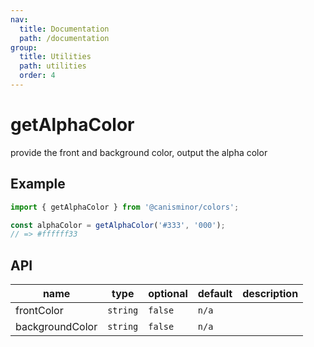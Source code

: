 ```yaml
---
nav:
  title: Documentation
  path: /documentation
group:
  title: Utilities
  path: utilities
  order: 4
---
```


# getAlphaColor

provide the front and background color, output the alpha color

## Example

```ts
import { getAlphaColor } from '@canisminor/colors';

const alphaColor = getAlphaColor('#333', '000');
// => #ffffff33
```

## API

| name            | type     | optional | default | description |
| --------------- | -------- | -------- | ------- | ----------- |
| frontColor      | `string` | `false`  | `n/a`   |             |
| backgroundColor | `string` | `false`  | `n/a`   |             |
